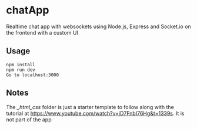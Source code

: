 # chatApp
Realtime chat app with websockets using Node.js, Express and Socket.io on the frontend with a custom UI
## Usage
```
npm install
npm run dev
Go to localhost:3000
```

## Notes
The *_html_css* folder is just a starter template to follow along with the tutorial at https://www.youtube.com/watch?v=jD7FnbI76Hg&t=1339s. It is not part of the app
